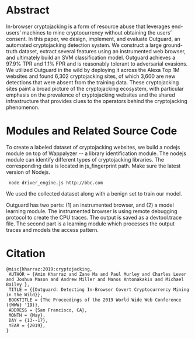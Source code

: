 # Abstract

In-browser cryptojacking is a form of resource abuse that leverages end-users’ machines to mine cryptocurrency without obtaining the users’ consent. In this paper, we design, implement, and evaluate
Outguard, an automated cryptojacking detection system. We construct a large ground-truth dataset, extract several features using an instrumented web browser, and ultimately build an SVM classification model.
Outguard achieves a 97.9% TPR and 1.1% FPR and is reasonably
tolerant to adversarial evasions. We utilized Outguard in the wild
by deploying it across the Alexa Top 1M websites and found 6,302
cryptojacking sites, of which 3,600 are new detections that were absent from the training data. These cryptojacking sites paint a broad picture of the cryptojacking ecosystem, with particular emphasis on
the prevalence of cryptojacking websites and the shared infrastructure that provides clues to the operators behind the cryptojacking phenomenon.


# Modules and Related Source Code

To create a labeled dataset of cryptojacking websites, we build a nodejs module on top of Wappalyzer -- a library identification module. 
The nodejs module can identify different types of cryptojacking libraries. The corresponding data is located in js_fingerprint path. Make sure the latest version of Nodejs. 

```
 node driver_engine.js http://bbc.com
```
We used the collected dataset along with a benign set to train our model. 

Outguard has two parts: (1) an instrumented browser, and (2) a model learning module. The instrumented browser is using remote debugging protocol to create the CPU traces. The output is saved as a devtool.trace file. The second part is a learning module which processes the output traces and models the access pattern. 


# Citation 
```
@misc{kharraz:2019:cryptojacking,
 AUTHOR = {Amin Kharraz and Zane Ma and Paul Murley and Charles Lever and Joshua Mason and Andrew Miller and Manos Antonakakis and Michael Bailey },
 TITLE = {{Outguard: Detecting In-Browser Covert Cryptocurrency Mining in the Wild}},
 BOOKTITLE = {The Proceedings of the 2019 World Wide Web Conference ({WWW} '19)},
 ADDRESS = {San Francisco, CA},
 MONTH = {May},
 DAY = {13--17},
 YEAR = {2019},
}
```
